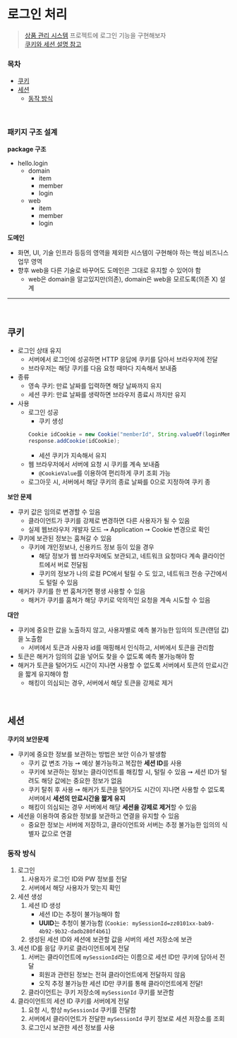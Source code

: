 # 로그인 처리

> [상품 관리 시스템](https://github.com/jmxx219/Spring-Study/blob/main/item-service/README.md) 프로젝트에 로그인 기능을 구현해보자  
> [쿠키와 세션 설명 참고](https://github.com/jmxx219/CS-Study/blob/main/Network/%EC%BF%A0%ED%82%A4%EC%99%80%20%EC%84%B8%EC%85%98.md)

### 목차
- [쿠키](#쿠키)
- [세션](#세션)
  - [동작 방식](#동작-방식)


<br/>

### 패키지 구조 설계

**package 구조**
- hello.login 
  - domain 
    - item 
    - member 
    - login
  - web 
    - item
    - member
    - login

**도메인**

- 화면, UI, 기술 인프라 등등의 영역을 제외한 시스템이 구현해야 하는 핵심 비즈니스 업무 영역
- 향후 web을 다른 기술로 바꾸어도 도메인은 그대로 유지할 수 있어야 함
  - web은 domain을 알고있지만(의존), domain은 web을 모르도록(의존 X) 설계
  
  
---

<br/>

## 쿠키

- 로그인 상태 유지
  - 서버에서 로그인에 성공하면 HTTP 응답에 쿠키를 담아서 브라우저에 전달
  - 브라우저는 해당 쿠키를 다음 요청 때마다 지속해서 보내줌
- 종류
  - 영속 쿠키: 만료 날짜를 입력하면 해당 날짜까지 유지
  - 세션 쿠키: 만료 날짜를 생략하면 브라우저 종료시 까지만 유지
- 사용
  - 로그인 성공
    - 쿠키 생성
    ```java
    Cookie idCookie = new Cookie("memberId", String.valueOf(loginMember.getId()));
    response.addCookie(idCookie);
    ```
    - 세션 쿠키가 지속해서 유지
  - 웹 브라우저에서 서버에 요청 시 쿠키를 계속 보내줌
    - `@CookieValue`를 이용하여 편리하게 쿠키 조회 가능
  - 로그아웃 시, 서버에서 해당 쿠키의 종료 날짜를 0으로 지정하여 쿠키 종

**보안 문제**

- 쿠키 값은 임의로 변경할 수 있음
  - 클라이언트가 쿠키를 강제로 변경하면 다른 사용자가 될 수 있음
  - 실제 웹브라우저 개발자 모드 ➙ Application ➙ Cookie 변경으로 확인
- 쿠키에 보관된 정보는 훔쳐갈 수 있음
  - 쿠키에 개인정보나, 신용카드 정보 등이 있을 경우
    - 해당 정보가 웹 브라우저에도 보관되고, 네트워크 요청마다 계속 클라이언트에서 버로 전달됨
    - 쿠키의 정보가 나의 로컬 PC에서 털릴 수 도 있고, 네트워크 전송 구간에서도 털릴 수 있음
- 해커가 쿠키를 한 번 훔쳐가면 평생 사용할 수 있음
  - 해커가 쿠키를 훔쳐가 해당 쿠키로 악의적인 요청을 계속 시도할 수 있음

**대안**
- 쿠키에 중요한 값을 노출하지 않고, 사용자별로 예측 불가능한 임의의 토큰(랜덤 값)을 노출함
  - 서버에서 토큰과 사용자 id를 매핑해서 인식하고, 서버에서 토큰을 관리함
- 토큰은 해커가 임의의 값을 넣어도 찾을 수 없도록 예측 불가능해야 함
- 해커가 토큰을 털어가도 시간이 지나면 사용할 수 없도록 서버에서 토큰의 만료시간을 짧게 유지해야 함
  - 해킹이 의심되는 경우, 서버에서 해당 토큰을 강제로 제거

<br/>


## 세션

**쿠키의 보안문제**
- 쿠키에 중요한 정보를 보관하는 방법은 보안 이슈가 발생함
  - 쿠키 값 변조 가능 ➙ 예상 불가능하고 복잡한 **세션 ID**를 사용
  - 쿠키에 보관하는 정보는 클라이언트를 해킹할 시, 털릴 수 있음 ➙ 세션 ID가 털려도 해당 값에는 중요한 정보가 없음
  - 쿠키 탈취 후 사용 ➙ 해커가 토큰을 털어가도 시간이 지나면 사용할 수 없도록 서버에서 **세션의 만료시간을 짧게 유지**
  - 해킹이 의심되는 경우 서버에서 해당 **세션을 강제로 제거**할 수 있음
- 세션을 이용하여 중요한 정보를 보관하고 연결을 유지할 수 있음
  - 중요한 정보는 서버에 저장하고, 클라이언트와 서버는 추정 불가능한 임의의 식별자 값으로 연결
  

### 동작 방식

1. 로그인
   1. 사용자가 로그인 ID와 PW 정보를 전달
   2. 서버에서 해당 사용자가 맞는지 확인
2. 세션 생성
   1. 세션 ID 생성
      - 세션 ID는 추정이 불가능해야 함
      - **UUID**는 추청이 불가능함 (`Cookie: mySessionId=zz0101xx-bab9-4b92-9b32-dadb280f4b61`)
   2. 생성된 세션 ID와 세션에 보관할 값을 서버의 세션 저장소에 보관
3. 세션 ID를 응답 쿠키로 클라이언트에게 전달
   1. 서버는 클라이언트에 `mySessionId`라는 이름으로 세션 ID만 쿠키에 담아서 전달
      - 회원과 관련된 정보는 전혀 클라이언트에게 전달하지 않음
      - 오직 추정 불가능한 세션 ID만 쿠키를 통해 클라이언트에게 전달!
   2. 클라이언트는 쿠키 저장소에 `mySessionId` 쿠키를 보관함
4. 클라이언트의 세션 ID 쿠키를 서버에게 전달
   1. 요청 시, 항상 `mySessionId` 쿠키를 전달함
   2. 서버에서 클라이언트가 전달한 `mySessionId` 쿠키 정보로 세션 저장소를 조회
   3. 로그인시 보관한 세션 정보를 사용



